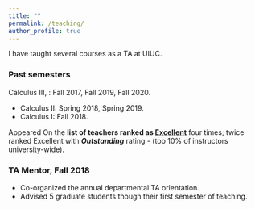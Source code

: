 ```yaml
---
title: ""
permalink: /teaching/
author_profile: true
---
```

I have taught several courses as a TA at UIUC.

### Past semesters

Calculus III,
: Fall 2017, Fall 2019, Fall 2020.
* Calculus II: Spring 2018, Spring 2019.
* Calculus I: Fall 2018.    


Appeared On the <b>list of teachers ranked as <a href="https://citl.illinois.edu/citl-101/measurement-evaluation/teaching-evaluation/teaching-evaluations-(ices)/teachers-ranked-as-excellent" target="_blank"> Excellent</a></b> four times; twice ranked Excellent with <b>_Outstanding_</b> rating - (top 10% of instructors university-wide).

### TA Mentor, Fall 2018
   * Co-organized the annual departmental TA orientation.
   * Advised 5 graduate students though their first semester of teaching.
